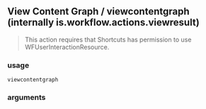 
## View Content Graph / viewcontentgraph (internally is.workflow.actions.viewresult)


> This action requires that Shortcuts has permission to use WFUserInteractionResource.

### usage
`viewcontentgraph `

### arguments

